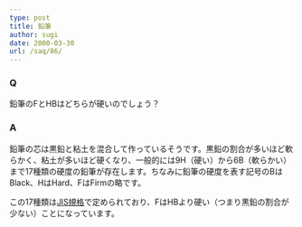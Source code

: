 ```yaml
---
type: post
title: 鉛筆
author: sugi
date: 2000-03-30
url: /saq/86/
---
```

### Q 

鉛筆のFとHBはどちらが硬いのでしょう？

### A 

鉛筆の芯は黒鉛と粘土を混合して作っているそうです。黒鉛の割合が多いほど軟らかく、粘土が多いほど硬くなり、一般的には9H（硬い）から6B（軟らかい）まで17種類の硬度の鉛筆が存在します。ちなみに鉛筆の硬度を表す記号のBはBlack、HはHard、FはFirmの略です。

この17種類は<a href="http://www.pencil.or.jp/pencil_data_room/pencils_jis/jis-main.html" onclick="_gaq.push(['_trackEvent', 'outbound-article', 'http://www.pencil.or.jp/pencil_data_room/pencils_jis/jis-main.html', 'JIS規格']);" >JIS規格</a>で定められており、FはHBより硬い（つまり黒鉛の割合が少ない）ことになっています。
